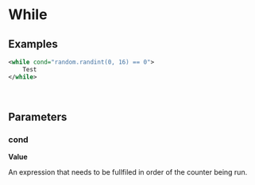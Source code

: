 # While

## Examples

```xml
<while cond="random.randint(0, 16) == 0">
    Test
</while>
```

<br>

## Parameters

### cond

**Value** <br>

An expression that needs to be fullfiled in order of the counter being run.